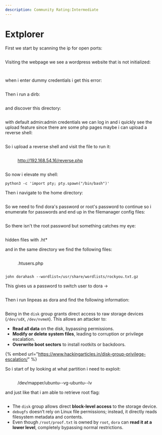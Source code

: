 ```yaml
---
description: Community Rating:Intermediate
---
```


# Extplorer

First we start by scanning the ip for open ports:

<figure><img src="../../../.gitbook/assets/image (1) (1) (1) (1) (1) (1) (1) (1) (1) (1) (1) (1) (1) (1) (1) (1).png" alt=""><figcaption></figcaption></figure>

Visiting the webpage we see a wordpress website that is not initialized:

<figure><img src="../../../.gitbook/assets/image (6) (1) (1) (1) (1) (1) (1) (1) (1) (1) (1).png" alt=""><figcaption></figcaption></figure>

<figure><img src="../../../.gitbook/assets/image (2) (1) (1) (1) (1) (1) (1) (1) (1) (1) (1) (1) (1) (1) (1) (1).png" alt=""><figcaption></figcaption></figure>

when i enter dummy credentials i get this error:

<figure><img src="../../../.gitbook/assets/image (3) (1) (1) (1) (1) (1) (1) (1) (1) (1) (1) (1) (1) (1) (1).png" alt=""><figcaption></figcaption></figure>

Then i run a dirb:

<figure><img src="../../../.gitbook/assets/image (5) (1) (1) (1) (1) (1) (1) (1) (1) (1) (1) (1).png" alt=""><figcaption></figcaption></figure>

&#x20;and discover this directory:

<figure><img src="../../../.gitbook/assets/image (4) (1) (1) (1) (1) (1) (1) (1) (1) (1) (1) (1) (1) (1) (1).png" alt=""><figcaption></figcaption></figure>

with default admin:admin credentials we can log in and i quickly see the upload feature since there are some php pages maybe i can upload a reverse shell:

<figure><img src="../../../.gitbook/assets/image (6) (1) (1) (1) (1) (1) (1) (1) (1) (1) (1) (1).png" alt=""><figcaption></figcaption></figure>

So i upload a reverse shell and visit the file to run it:

<figure><img src="../../../.gitbook/assets/image (7) (1) (1) (1) (1) (1) (1) (1) (1) (1) (1).png" alt=""><figcaption><p><a href="http://192.168.54.16/reverse.php">http://192.168.54.16/reverse.php</a></p></figcaption></figure>

<figure><img src="../../../.gitbook/assets/image (8) (1) (1) (1) (1) (1) (1) (1) (1).png" alt=""><figcaption></figcaption></figure>

So now i elevate my shell:

```
python3 -c 'import pty; pty.spawn("/bin/bash")'
```

Then i navigate to the home directory:

<figure><img src="../../../.gitbook/assets/image (9) (1) (1) (1) (1) (1) (1) (1).png" alt=""><figcaption></figcaption></figure>

So we need to find dora's password or root's password to continue so i enumerate for passwords and end up in the filemanager config files:

<figure><img src="../../../.gitbook/assets/image (10) (1) (1) (1) (1) (1) (1) (1).png" alt=""><figcaption></figcaption></figure>

So there isn't the root password but something catches my eye:

<figure><img src="../../../.gitbook/assets/image (11) (1) (1) (1) (1) (1) (1).png" alt=""><figcaption></figcaption></figure>

hidden files with .ht\*

and in the same directory we find the following files:

<figure><img src="../../../.gitbook/assets/image (12) (1) (1) (1) (1) (1) (1).png" alt=""><figcaption><p>.htusers.php</p></figcaption></figure>

<figure><img src="../../../.gitbook/assets/image (13) (1) (1) (1) (1) (1).png" alt=""><figcaption></figcaption></figure>

```
john dorahash --wordlist=/usr/share/wordlists/rockyou.txt.gz
```

This gives us a password to switch user to dora ->

<figure><img src="../../../.gitbook/assets/image (15) (1) (1) (1) (1).png" alt=""><figcaption></figcaption></figure>

Then i run linpeas as dora and find the following information:

<figure><img src="../../../.gitbook/assets/image (16) (1) (1) (1) (1).png" alt=""><figcaption></figcaption></figure>

Being in the `disk` group grants direct access to raw storage devices (`/dev/sdX`, `/dev/nvmeX`). This allows an attacker to:

* **Read all data** on the disk, bypassing permissions.
* **Modify or delete system files**, leading to corruption or privilege escalation.
* **Overwrite boot sectors** to install rootkits or backdoors.

{% embed url="https://www.hackingarticles.in/disk-group-privilege-escalation/" %}

So i start of by looking at what partition i need to exploit:

<figure><img src="../../../.gitbook/assets/image (17) (1) (1) (1).png" alt=""><figcaption><p>/dev/mapper/ubuntu--vg-ubuntu--lv</p></figcaption></figure>

and just like that i am able to retrieve root flag:

<figure><img src="../../../.gitbook/assets/image (18) (1) (1).png" alt=""><figcaption></figcaption></figure>

* The `disk` group allows direct **block-level access** to the storage device.
* `debugfs` doesn’t rely on Linux file permissions; instead, it directly reads filesystem metadata and contents.
* Even though `/root/proof.txt` is owned by `root`, `dora` can **read it at a lower level**, completely bypassing normal restrictions.
